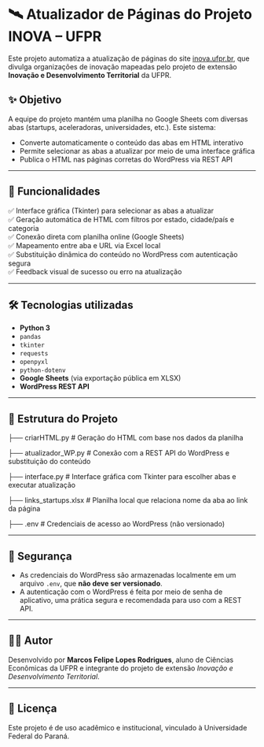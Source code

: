 # 🛰️ Atualizador de Páginas do Projeto INOVA – UFPR

Este projeto automatiza a atualização de páginas do site [inova.ufpr.br](https://inova.ufpr.br), que divulga organizações de inovação mapeadas pelo projeto de extensão **Inovação e Desenvolvimento Territorial** da UFPR.

## ✨ Objetivo

A equipe do projeto mantém uma planilha no Google Sheets com diversas abas (startups, aceleradoras, universidades, etc.). Este sistema:

- Converte automaticamente o conteúdo das abas em HTML interativo
- Permite selecionar as abas a atualizar por meio de uma interface gráfica
- Publica o HTML nas páginas corretas do WordPress via REST API

---

## 🔧 Funcionalidades

✅ Interface gráfica (Tkinter) para selecionar as abas a atualizar  
✅ Geração automática de HTML com filtros por estado, cidade/país e categoria  
✅ Conexão direta com planilha online (Google Sheets)  
✅ Mapeamento entre aba e URL via Excel local  
✅ Substituição dinâmica do conteúdo no WordPress com autenticação segura  
✅ Feedback visual de sucesso ou erro na atualização

---

## 🛠️ Tecnologias utilizadas

- **Python 3**
- `pandas`
- `tkinter`
- `requests`
- `openpyxl`
- `python-dotenv`
- **Google Sheets** (via exportação pública em XLSX)
- **WordPress REST API**

---

## 📂 Estrutura do Projeto


├── criarHTML.py # Geração do HTML com base nos dados da planilha

├── atualizador_WP.py # Conexão com a REST API do WordPress e substituição do conteúdo

├── interface.py # Interface gráfica com Tkinter para escolher abas e executar atualização

├── links_startups.xlsx # Planilha local que relaciona nome da aba ao link da página

├── .env # Credenciais de acesso ao WordPress (não versionado)

---

## 🔐 Segurança

- As credenciais do WordPress são armazenadas localmente em um arquivo `.env`, que **não deve ser versionado**.
- A autenticação com o WordPress é feita por meio de senha de aplicativo, uma prática segura e recomendada para uso com a REST API.

---

## 👨‍💻 Autor

Desenvolvido por **Marcos Felipe Lopes Rodrigues**, aluno de Ciências Econômicas da UFPR e integrante do projeto de extensão *Inovação e Desenvolvimento Territorial*.

---

## 📃 Licença

Este projeto é de uso acadêmico e institucional, vinculado à Universidade Federal do Paraná.
